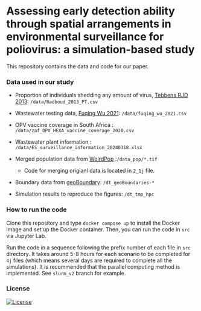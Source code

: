 # Assessing early detection ability through spatial arrangements in environmental surveillance for poliovirus: a simulation-based study

This repository contains the data and code for our paper.
<!--
This repository contains the data and code for our paper:
TODO: Add the citation
> Toshiaki R. Asakura, Kathleen M. O’Reilly (2024)  ~~~
 -->

### Data used in our study
- Proportion of individuals shedding any amount of virus, [Tebbens RJD 2013](https://doi.org/10.1111/risa.12031):
`/data/Radboud_2013_PT.csv`
- Wastewater testing data, [Fuqing Wu 2021](https://doi.org/10.1016/j.watres.2021.117400):
`/data/fuqing_wu_2021.csv`

- OPV vaccine coverage in South Africa
: `/data/zaf_OPV_HEXA_vaccine_coverage_2020.csv`

- Wastewater plant information
: `/data/ES_surveillance_information_20240318.xlsx`

- Merged population data from [WolrdPop](https://www.worldpop.org/)
:`/data_pop/*.tif`
    - Code for merging origianl data is located in `2_1j` file.

- Boundary data from [geoBoundary](https://www.geoboundaries.org/):
`/dt_geoBoundaries-*`

- Simulation results to reproduce the figures: `/dt_tmp_hpc`

### How to run the code
Clone this repository and type `docker compose up` to
install the Docker image and set up the Docker container.
Then, you can run the code in `src` via Jupyter Lab.

Run the code in a sequence following the prefix number of each file in `src` directory.
It takes around 5-8 hours for each scenario to be completed for `4j` files
(which means several days are required to complete all the simulations).
It is recommended that the parallel computing method is implemented. See `slurm_v2` branch for example.

### License
[![License](http://img.shields.io/badge/license-MIT-brightgreen.svg?style=flat)](LICENSE)